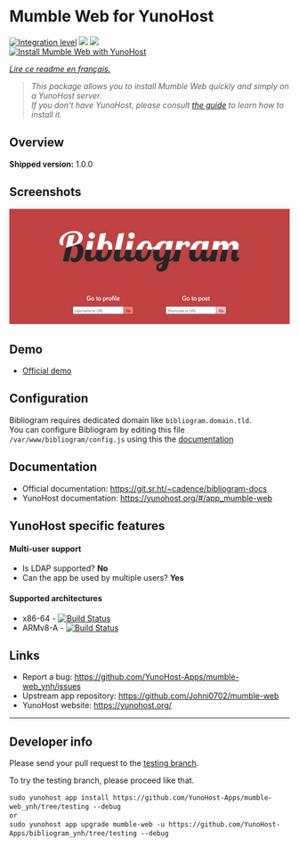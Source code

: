 # Mumble Web for YunoHost

[![Integration level](https://dash.yunohost.org/integration/bibliogram.svg)](https://dash.yunohost.org/appci/app/bibliogram) ![](https://ci-apps.yunohost.org/ci/badges/bibliogram.status.svg) ![](https://ci-apps.yunohost.org/ci/badges/bibliogram.maintain.svg)  
[![Install Mumble Web with YunoHost](https://install-app.yunohost.org/install-with-yunohost.png)](https://install-app.yunohost.org/?app=bibliogram)

*[Lire ce readme en français.](./README_fr.md)*

> *This package allows you to install Mumble Web quickly and simply on a YunoHost server.  
If you don't have YunoHost, please consult [the guide](https://yunohost.org/#/install) to learn how to install it.*

## Overview


**Shipped version:** 1.0.0

## Screenshots

![](sources/bibliogram.jpg)

## Demo

* [Official demo](https://voice.johni0702.de/?address=voice.johni0702.de&port=443/demo)

## Configuration

Bibliogram requires dedicated domain like `bibliogram.domain.tld`.  
You can configure Bibliogram by editing this file `/var/www/bibliogram/config.js` using this the [documentation](https://git.sr.ht/~cadence/bibliogram-docs/tree/master/docs/Configuring.md)

## Documentation

 * Official documentation: https://git.sr.ht/~cadence/bibliogram-docs
 * YunoHost documentation: https://yunohost.org/#/app_mumble-web

## YunoHost specific features

#### Multi-user support

* Is LDAP supported? **No**
* Can the app be used by multiple users? **Yes**

#### Supported architectures

* x86-64 - [![Build Status](https://ci-apps.yunohost.org/ci/logs/mumble-web%20%28Apps%29.svg)](https://ci-apps.yunohost.org/ci/apps/mumble-web/)
* ARMv8-A - [![Build Status](https://ci-apps-arm.yunohost.org/ci/logs/mumble-web%20%28Apps%29.svg)](https://ci-apps-arm.yunohost.org/ci/apps/mumble-web/)

## Links

 * Report a bug: https://github.com/YunoHost-Apps/mumble-web_ynh/issues
 * Upstream app repository: https://github.com/Johni0702/mumble-web
 * YunoHost website: https://yunohost.org/

---

## Developer info

Please send your pull request to the [testing branch](https://github.com/YunoHost-Apps/mumble-web_ynh/tree/testing).

To try the testing branch, please proceed like that.
```
sudo yunohost app install https://github.com/YunoHost-Apps/mumble-web_ynh/tree/testing --debug
or
sudo yunohost app upgrade mumble-web -u https://github.com/YunoHost-Apps/bibliogram_ynh/tree/testing --debug
```
